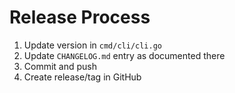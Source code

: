 # Release Process

1. Update version in `cmd/cli/cli.go`
2. Update `CHANGELOG.md` entry as documented there
3. Commit and push
4. Create release/tag in GitHub
